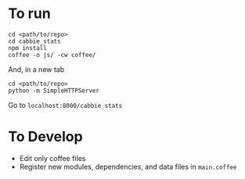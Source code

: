 # To run

```
cd <path/to/repo>
cd cabbie_stats
npm install
coffee -o js/ -cw coffee/
```

And, in a new tab
```
cd <path/to/repo>
python -m SimpleHTTPServer
```

Go to `localhost:8000/cabbie_stats`

# To Develop

- Edit only coffee files
- Register new modules, dependencies, and data files in `main.coffee`
